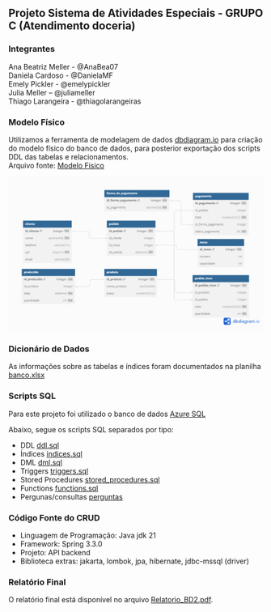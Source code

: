 ## Projeto Sistema de Atividades Especiais - GRUPO C (Atendimento doceria)
### Integrantes
Ana Beatriz Meller - @AnaBea07 <br>
Daniela Cardoso - @DanielaMF <br>
Emely Pickler - @emelypickler <br>
Julia Meller – @juliameller <br>
Thiago Larangeira - @thiagolarangeiras <br>


### Modelo Físico
Utilizamos a ferramenta de modelagem de dados [dbdiagram.io](https://dbdiagram.io/) para criação do modelo físico do banco de dados, para posterior exportação dos scripts DDL das tabelas e relacionamentos.<br>
Arquivo fonte: [Modelo Fisico](https://dbdiagram.io/d/Atividade_BD-650a4ab602bd1c4a5ee4e54a)<br>

![image](https://github.com/juliameller/trabalhobd2/blob/main/modelo_fisico/modelo_er.png)
  
### Dicionário de Dados
As informações sobre as tabelas e índices foram documentados na planilha [banco.xlsx](Dicionario/banco.xlsx)

### Scripts SQL
Para este projeto foi utilizado o banco de dados [Azure SQL](https://azure.microsoft.com/pt-br/products/azure-sql/database) <br>

Abaixo, segue os scripts SQL separados por tipo:
+ DDL [ddl.sql](scripts_sql/ddl.sql)
+ Índices [indices.sql](scripts_sql/indices.sql)
+ DML [dml.sql](scripts_sql/dml.sql)
+ Triggers [triggers.sql](scripts_sql/triggers.sql)
+ Stored Procedures [stored_procedures.sql](scripts_sql/stored_procedures.sql)
+ Functions [functions.sql](scripts_sql/functions.sql)
+ Pergunas/consultas [perguntas](scripts_sql/perguntas.sql)

### Código Fonte do CRUD
* Linguagem de Programação: Java jdk 21
* Framework: Spring 3.3.0
* Projeto: API backend
* Biblioteca extras: jakarta, lombok, jpa, hibernate, jdbc-mssql (driver)


### Relatório Final
O relatório final está disponível no arquivo [Relatorio_BD2.pdf](relatorio/Relatorio_BD2.pdf).

